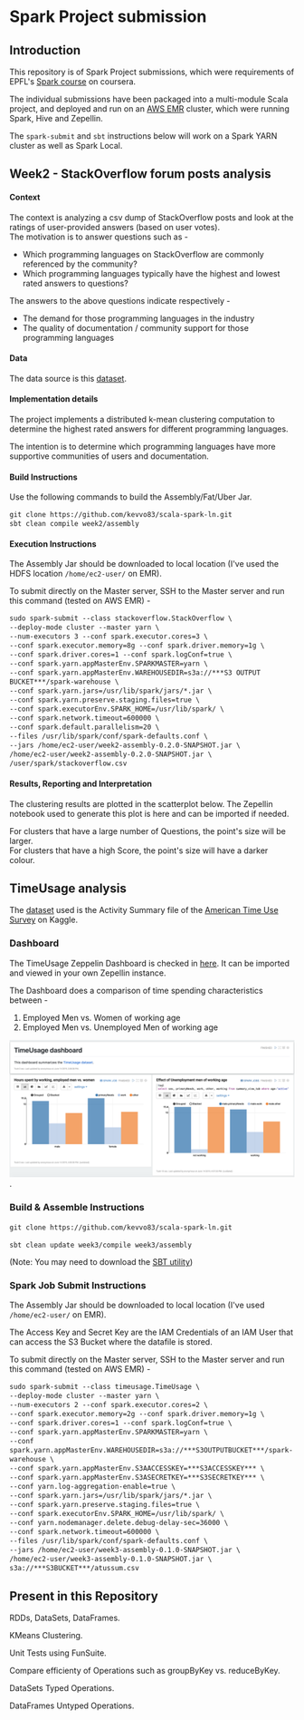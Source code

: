 # Spark Project submission

## Introduction

This repository is of Spark Project submissions, which were requirements of EPFL's [Spark course](https://www.coursera.org/learn/scala-spark-big-data/home/welcome) on coursera.

The individual submissions have been packaged into a multi-module Scala project, and deployed and run on an [AWS EMR](https://aws.amazon.com/emr/) cluster, which were running Spark, Hive and Zepellin.

The `spark-submit` and `sbt` instructions below will work on a Spark YARN cluster as well as Spark Local.

## Week2 - StackOverflow forum posts analysis

#### Context
The context is analyzing a csv dump of StackOverflow posts and look at the ratings of user-provided answers (based on user votes).  
The motivation is to answer questions such as -
* Which programming languages on StackOverflow are commonly referenced by the community?
* Which programming languages typically have the highest and lowest rated answers to questions?  

The answers to the above questions indicate respectively -
* The demand for those programming languages in the industry
* The quality of documentation / community support for those programming languages

#### Data
The data source is this [dataset](http://alaska.epfl.ch/~dockermoocs/bigdata/stackoverflow.csv).

#### Implementation details
The project implements a distributed k-mean clustering computation to determine the highest rated answers for different programming languages.

The intention is to determine which programming languages have more supportive communities of users and documentation. 

#### Build Instructions

Use the following commands to build the Assembly/Fat/Uber Jar.
```
git clone https://github.com/kevvo83/scala-spark-ln.git
sbt clean compile week2/assembly
```

#### Execution Instructions

The Assembly Jar should be downloaded to local location (I've used the HDFS location `/home/ec2-user/` on EMR).

To submit directly on the Master server, SSH to the Master server and run this command (tested on AWS EMR) -

```
sudo spark-submit --class stackoverflow.StackOverflow \
--deploy-mode cluster --master yarn \
--num-executors 3 --conf spark.executor.cores=3 \
--conf spark.executor.memory=8g --conf spark.driver.memory=1g \
--conf spark.driver.cores=1 --conf spark.logConf=true \
--conf spark.yarn.appMasterEnv.SPARKMASTER=yarn \
--conf spark.yarn.appMasterEnv.WAREHOUSEDIR=s3a://***S3 OUTPUT BUCKET***/spark-warehouse \
--conf spark.yarn.jars=/usr/lib/spark/jars/*.jar \
--conf spark.yarn.preserve.staging.files=true \
--conf spark.executorEnv.SPARK_HOME=/usr/lib/spark/ \
--conf spark.network.timeout=600000 \
--conf spark.default.parallelism=20 \
--files /usr/lib/spark/conf/spark-defaults.conf \
--jars /home/ec2-user/week2-assembly-0.2.0-SNAPSHOT.jar \
/home/ec2-user/week2-assembly-0.2.0-SNAPSHOT.jar \
/user/spark/stackoverflow.csv
```

#### Results, Reporting and Interpretation

The clustering results are plotted in the scatterplot below. The Zepellin notebook used to generate this plot is here and can be imported if needed.

For clusters that have a large number of Questions, the point's size will be larger.  
For clusters that have a high Score, the point's size will have a darker colour.

 

## TimeUsage analysis

The [dataset](http://alaska.epfl.ch/~dockermoocs/bigdata/atussum.csv) used is the Activity Summary file 
of the [American Time Use Survey](https://www.kaggle.com/bls/american-time-use-survey) on Kaggle.

### Dashboard

The TimeUsage Zeppelin Dashboard is checked in [here](notebooks/TimeUsage.json). It can be imported and viewed in your own Zepellin instance.

The Dashboard does a comparison of time spending characteristics between -

1. Employed Men vs. Women of working age
2. Employed Men vs. Unemployed Men of working age

![TimeUsage Dashboard](images/TimeUsageDashboard.png).


### Build & Assemble Instructions

`git clone https://github.com/kevvo83/scala-spark-ln.git`

`sbt clean update week3/compile week3/assembly`

(Note: You may need to download the [SBT utility](https://www.scala-sbt.org/download.html))

### Spark Job Submit Instructions

The Assembly Jar should be downloaded to local location (I've used `/home/ec2-user/` on EMR).

The Access Key and Secret Key are the IAM Credentials of an IAM User that can access the S3 Bucket where the datafile is stored.

To submit directly on the Master server, SSH to the Master server and run this command (tested on AWS EMR) -
```
sudo spark-submit --class timeusage.TimeUsage \
--deploy-mode cluster --master yarn \
--num-executors 2 --conf spark.executor.cores=2 \
--conf spark.executor.memory=2g --conf spark.driver.memory=1g \
--conf spark.driver.cores=1 --conf spark.logConf=true \
--conf spark.yarn.appMasterEnv.SPARKMASTER=yarn \
--conf spark.yarn.appMasterEnv.WAREHOUSEDIR=s3a://***S3OUTPUTBUCKET***/spark-warehouse \
--conf spark.yarn.appMasterEnv.S3AACCESSKEY=***S3ACCESSKEY*** \
--conf spark.yarn.appMasterEnv.S3ASECRETKEY=***S3SECRETKEY*** \
--conf yarn.log-aggregation-enable=true \
--conf spark.yarn.jars=/usr/lib/spark/jars/*.jar \
--conf spark.yarn.preserve.staging.files=true \
--conf spark.executorEnv.SPARK_HOME=/usr/lib/spark/ \
--conf yarn.nodemanager.delete.debug-delay-sec=36000 \
--conf spark.network.timeout=600000 \
--files /usr/lib/spark/conf/spark-defaults.conf \
--jars /home/ec2-user/week3-assembly-0.1.0-SNAPSHOT.jar \
/home/ec2-user/week3-assembly-0.1.0-SNAPSHOT.jar \
s3a://***S3BUCKET***/atussum.csv
```

## Present in this Repository

RDDs, DataSets, DataFrames.

KMeans Clustering.

Unit Tests using FunSuite.

Compare efficienty of Operations such as groupByKey vs. reduceByKey.

DataSets Typed Operations.

DataFrames Untyped Operations.
